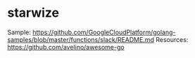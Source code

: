 # starwize


Sample: https://github.com/GoogleCloudPlatform/golang-samples/blob/master/functions/slack/README.md
Resources: https://github.com/avelino/awesome-go
